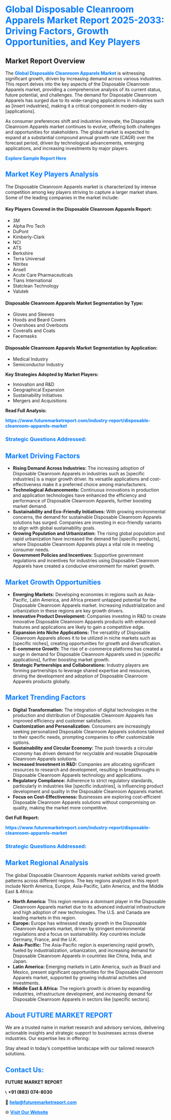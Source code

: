 <h1 style="color: #007BFF;">Global Disposable Cleanroom Apparels Market Report 2025-2033: Driving Factors, Growth Opportunities, and Key Players</h1>

<section id="overview">
<h2>Market Report Overview</h2>
<p>The <a href="https://www.futuremarketreport.com/industry-report/disposable-cleanroom-apparels-market" style="color: #007BFF; text-decoration: none;"><strong>Global Disposable Cleanroom Apparels Market</strong></a> is witnessing significant growth, driven by increasing demand across various industries. This report delves into the key aspects of the Disposable Cleanroom Apparels market, providing a comprehensive analysis of its current status, future potential, and challenges. The demand for Disposable Cleanroom Apparels has surged due to its wide-ranging applications in industries such as [insert industries], making it a critical component in modern-day [applications].</p>
<p>As consumer preferences shift and industries innovate, the Disposable Cleanroom Apparels market continues to evolve, offering both challenges and opportunities for stakeholders. The global market is expected to expand at a substantial compound annual growth rate (CAGR) over the forecast period, driven by technological advancements, emerging applications, and increasing investments by major players.</p>
</section>

<section id="overview">
<p><a href="https://www.futuremarketreport.com/request-sample/reportId=87535" style="color: #007BFF; text-decoration: none;"><strong>Explore Sample Report Here</strong></a></p>
</section>

<section id="key-players">
<h2 style="color: #007BFF;">Market Key Players Analysis</h2>
<p>The Disposable Cleanroom Apparels market is characterized by intense competition among key players striving to capture a larger market share. Some of the leading companies in the market include:</p>
<h4>Key Players Covered in the Disposable Cleanroom Apparels Report:</h4>
<ul><li>3M</li><li>Alpha Pro Tech</li><li>DuPont</li><li>Kimberly-Clark</li><li>NCI</li><li>ATS</li><li>Berkshire</li><li>Terra Universal</li><li>Nitritex</li><li>Ansell</li><li>Acute Care Pharmaceuticals</li><li>Tians International</li><li>Statclean Technology</li><li>Valutek</li></ul>
<h4>Disposable Cleanroom Apparels Market Segmentation by Type:</h4>
<ul><li>Gloves and Sleeves</li><li>Hoods and Beard Covers</li><li>Overshoes and Overboots</li><li>Coveralls and Coats</li><li>Facemasks</li></ul>

<h4>Disposable Cleanroom Apparels Market Segmentation by Application:</h4>
<ul><li>Medical Industry</li><li>Semiconductor Industry</li></ul>
<p><strong>Key Strategies Adopted by Market Players:</strong></p>
<ul>
<li>Innovation and R&D</li>
<li>Geographical Expansion</li>
<li>Sustainability Initiatives</li>
<li>Mergers and Acquisitions</li>
</ul>
</section>

<section>
<p><strong>Read Full Analysis: </strong></p><a href="https://www.futuremarketreport.com/industry-report/disposable-cleanroom-apparels-market" style="color: #007BFF; text-decoration: none;"><strong>https://www.futuremarketreport.com/industry-report/disposable-cleanroom-apparels-market</strong></a>
<h3 style="color: #007BFF;">Strategic Questions Addressed:</h3>
</section>

<section id="driving-factors">
<h2 style="color: #007BFF;">Market Driving Factors</h2>
<ul>
<li><strong>Rising Demand Across Industries:</strong> The increasing adoption of Disposable Cleanroom Apparels in industries such as [specific industries] is a major growth driver. Its versatile applications and cost-effectiveness make it a preferred choice among manufacturers.</li>
<li><strong>Technological Advancements:</strong> Continuous innovations in production and application technologies have enhanced the efficiency and performance of Disposable Cleanroom Apparels, further boosting market demand.</li>
<li><strong>Sustainability and Eco-Friendly Initiatives:</strong> With growing environmental concerns, the demand for sustainable Disposable Cleanroom Apparels solutions has surged. Companies are investing in eco-friendly variants to align with global sustainability goals.</li>
<li><strong>Growing Population and Urbanization:</strong> The rising global population and rapid urbanization have increased the demand for [specific products], where Disposable Cleanroom Apparels plays a vital role in meeting consumer needs.</li>
<li><strong>Government Policies and Incentives:</strong> Supportive government regulations and incentives for industries using Disposable Cleanroom Apparels have created a conducive environment for market growth.</li>
</ul>
</section>

<section id="growth-opportunities">
<h2 style="color: #007BFF;">Market Growth Opportunities</h2>
<ul>
<li><strong>Emerging Markets:</strong> Developing economies in regions such as Asia-Pacific, Latin America, and Africa present untapped potential for the Disposable Cleanroom Apparels market. Increasing industrialization and urbanization in these regions are key growth drivers.</li>
<li><strong>Innovative Product Development:</strong> Companies investing in R&D to create innovative Disposable Cleanroom Apparels products with enhanced features and applications are likely to gain a competitive edge.</li>
<li><strong>Expansion into Niche Applications:</strong> The versatility of Disposable Cleanroom Apparels allows it to be utilized in niche markets such as [specific niches], creating opportunities for growth and diversification.</li>
<li><strong>E-commerce Growth:</strong> The rise of e-commerce platforms has created a surge in demand for Disposable Cleanroom Apparels used in [specific applications], further boosting market growth.</li>
<li><strong>Strategic Partnerships and Collaborations:</strong> Industry players are forming partnerships to leverage shared expertise and resources, driving the development and adoption of Disposable Cleanroom Apparels products globally.</li>
</ul>
</section>

<section id="trending-factors">
<h2 style="color: #007BFF;">Market Trending Factors</h2>
<ul>
<li><strong>Digital Transformation:</strong> The integration of digital technologies in the production and distribution of Disposable Cleanroom Apparels has improved efficiency and customer satisfaction.</li>
<li><strong>Customization and Personalization:</strong> Consumers are increasingly seeking personalized Disposable Cleanroom Apparels solutions tailored to their specific needs, prompting companies to offer customizable options.</li>
<li><strong>Sustainability and Circular Economy:</strong> The push towards a circular economy has driven demand for recyclable and reusable Disposable Cleanroom Apparels solutions.</li>
<li><strong>Increased Investment in R&D:</strong> Companies are allocating significant resources to research and development, resulting in breakthroughs in Disposable Cleanroom Apparels technology and applications.</li>
<li><strong>Regulatory Compliance:</strong> Adherence to strict regulatory standards, particularly in industries like [specific industries], is influencing product development and quality in the Disposable Cleanroom Apparels market.</li>
<li><strong>Focus on Cost-Effectiveness:</strong> Businesses are exploring cost-efficient Disposable Cleanroom Apparels solutions without compromising on quality, making the market more competitive.</li>
</ul>
</section>

<section>
<p><strong>Get Full Report: </strong></p><a href="https://www.futuremarketreport.com/industry-report/disposable-cleanroom-apparels-market" style="color: #007BFF; text-decoration: none;"><strong>https://www.futuremarketreport.com/industry-report/disposable-cleanroom-apparels-market</strong></a>
<h3 style="color: #007BFF;">Strategic Questions Addressed:</h3>
</section>


<section id="regional-analysis">
<h2 style="color: #007BFF;">Market Regional Analysis</h2>
<p>The global Disposable Cleanroom Apparels market exhibits varied growth patterns across different regions. The key regions analyzed in this report include North America, Europe, Asia-Pacific, Latin America, and the Middle East & Africa:</p>
<ul>
<li><strong>North America:</strong> This region remains a dominant player in the Disposable Cleanroom Apparels market due to its advanced industrial infrastructure and high adoption of new technologies. The U.S. and Canada are leading markets in this region.</li>
<li><strong>Europe:</strong> Europe has witnessed steady growth in the Disposable Cleanroom Apparels market, driven by stringent environmental regulations and a focus on sustainability. Key countries include Germany, France, and the U.K.</li>
<li><strong>Asia-Pacific:</strong> The Asia-Pacific region is experiencing rapid growth, fueled by industrialization, urbanization, and increasing demand for Disposable Cleanroom Apparels in countries like China, India, and Japan.</li>
<li><strong>Latin America:</strong> Emerging markets in Latin America, such as Brazil and Mexico, present significant opportunities for the Disposable Cleanroom Apparels market, supported by growing industrial activities and investments.</li>
<li><strong>Middle East & Africa:</strong> The region’s growth is driven by expanding industries, infrastructure development, and increasing demand for Disposable Cleanroom Apparels in sectors like [specific sectors].</li>
</ul>
</section>

<footer>
<h2 style="color: #007BFF;">About FUTURE MARKET REPORT</h2>
<p>We are a trusted name in market research and advisory services, delivering actionable insights and strategic support to businesses across diverse industries. Our expertise lies in offering:</p>

<p>Stay ahead in today’s competitive landscape with our tailored research solutions.</p>

<h2 style="color: #007BFF;">Contact Us:</h2>
<p><strong>FUTURE MARKET REPORT</strong></p>
<p>📞 <strong>+91 (883) 074-8030</strong></p>
<p>📧 <strong><a href="mailto:help@futuremarketreport.com" style="color: #007BFF;">help@futuremarketreport.com</a></strong></p>
<p>🌐 <strong><a href="https://www.futuremarketreport.com/" style="color: #007BFF;">Visit Our Website</a></strong></p>
</footer>
